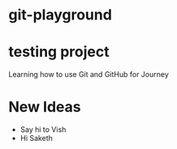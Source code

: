 # git-playground
# testing project

Learning how to use Git and GitHub for Journey

# New Ideas
- Say hi to Vish
- Hi Saketh
